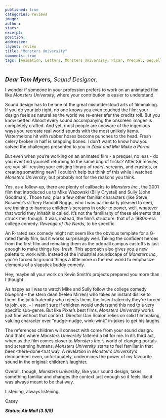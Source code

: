 ```yaml
---
published: true
categories: reviews
image:
author: 
stars: 
excerpt: 
position: 
addressee: 
layout: review
title: "Monsters University"
comments: true
tags: [Animation, Letters, MOnsters University, Pixar, Prequel, Sequel]
---
```

<div><p><span class="full-image-block ssNonEditable"><span><a href="/letters/2013/6/21/monsters-university.html"><img src="http://static.squarespace.com/static/5005f6bcc4aa41161b33e89e/5329cf1fe4b07c068ebf74de/5329cf1fe4b07c068ebf7869/1371839897078/Monsters%20University.jpg" alt="" /></a></span></span></p>
<p class="Body1"><span style="font-size:130%;"><strong><em>Dear Tom Myers,</em></strong><em> Sound Designer,</em></span></p>
<p class="Body1">I wonder if someone in your profession prefers to work on an animated film like<em> Monsters University</em>, where your contribution is easier to understand.</p>
<p class="Body1">Sound design has to be one of the great misunderstood arts of filmmaking. If you do your job right, no one knows you even touched the film; your design feels as natural as the world we re-enter afer the credits roll. But you know better. Almost every sound accompanying the onscreen images is completely crafted. And yet, most people are unaware of the ingenious ways you recreate real world sounds with the most unlikely items.&nbsp; Watermelons hit with rubber hoses become punches to the head. Fresh celery broken in half is snapping bones. I don&#8217;t want to know how you solved the challenges presented to you in <em>Zack and Miri Make a Porno.</em></p>
<p class="Body1">But even when you&#8217;re working on an animated film - a prequel, no less - do you ever find yourself returning to the same bag of tricks? After 86 movies, are you still reusing your existing library of roars, screams, and crashes, or creating something new? I couldn&#8217;t help but think of this while I watched <em>Monsters University</em>, but probably not for the reasons you think.</p>
<p class="Body1">Yes, as a follow-up, there are plenty of callbacks to <em>Monsters Inc.</em>, the 2001 film that introduced us to Mike Wazowski (Billy Crystal) and Sully (John Goodman). Those two, plus a few other familiar characters (like Steve Buscemi&#8217;s slithery Randall Boggs, who I was particularly pleased to see), are training to harness children&#8217;s screams in order to power, well, whatever that world they inhabit is called. It&#8217;s not the familiarity of these elements that struck me, though. It was, instead, the film&#8217;s structure: that of a 1980s-era college comedy. <em>Revenge of the Nerds</em>, to be specific.</p>
<p class="Body1">An R-rated sex comedy might not seem like the obvious template for a G-rated family film, but it works surprisingly well. Taking the confident heroes from the first film and remaking them as the oddball campus castoffs is just enough to make things feel fresh. This approach also gives you a new palette to work with. Instead of the industrial soundscape of <em>Monsters Inc.,</em> you&#8217;re forced to ground things a little more in the real world to emphasize elements of a slapstick buddy comedy.</p>
<p>Hey, maybe all your work on Kevin Smith&#8217;s projects prepared you more than I thought.</p>
<p class="Body1">As happy as I was to watch Mike and Sully follow the college comedy blueprint &ndash; the stern dean (Helen Mirren) who takes an instant dislike to them, the jock fraternity who rejects them, the loser fraternity they&rsquo;re forced to join, etc. &ndash; I wasn&#8217;t sure if children would understand this nod to a very specific sub-genre. But like Pixar&#8217;s best films, <em>Monsters University</em> works just fine without that context. Director Dan Scalon relies on solid filmmaking, valuing character over &ldquo;nudge-nudge, wink-wink&rdquo; in-jokes to get his laughs.</p>
<p class="Body1">The references children will connect with come from your sound design. And that&rsquo;s where <em>Monsters University</em> faltered a bit for me. In it&#8217;s third act, when as the film comes closer to <em>Monsters Inc.</em>&#8217;s world of clanging portals and screaming humans, <em>Monsters University</em> starts to feel familiar in that been-there-done-that way. A revelation in <em>Monster</em><em>&rsquo;</em><em>s University</em><em>&rsquo;</em><em>s</em> denouement even, unfortunately, undermines the power of my favourite sound in the original: children&#8217;s laughter.&nbsp;</p>
<p class="Body1">Overall, though, <em>Monsters University</em>, like your sound design, takes something familiar and changes the context just enough so it feels like it was always meant to be that way.</p>
<p class="Body1">Listening, always listening,</p>
<p class="Body1">Casey</p>
<p class="Body1"><strong><em>Status: Air Mail (3.5/5)</em></strong><strong><em></em></strong></p></div>
